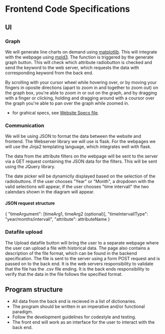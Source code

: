 # Frontend Code Specifications

## UI

### Graph

We will generate line charts on demand using [matplotlib](https://matplotlib.org/tutorials/introductory/usage.html#sphx-glr-tutorials-introductory-usage-py "matplotlib"). This will integrate with the webpage using [mpld3](http://mpld3.github.io/). The function is triggered by the generate graph button. This will check which attribute radiobutton is checked and send the keyword to the web server, which requests the data with corresponding keyword from the back end.

By scrolling with your cursor wheel while hovering over, or by moving your fingers in oposite directions (apart to zoom in and together to zoom out) on the graph box, you're able to zoom in or out on the graph, and by dragging with a finger or clicking, holding and dragging around with a coursor over the graph you're able to pan over the graph while zoomed in.

* for grahical specs, see [Website Specs file](https://github.com/vigge93/PA1450-Development-task/blob/master/specifications/frontend/webpage_design_example.png " Website Specs file").

### Communication

We will be using JSON to format the data between the website and frontend. The Webserver library we will use is flask. For the webpages we will use the Jinja2 templating language, which integrates well with flask. 

The data from the attribute filters on the webpage will be sent to the server via a GET request containing the JSON data for the filters. This will be sent using the JQuery library.

The date picker will be dynamiclly displayed based on the selection of the radiobuttons. If the user chooses "Year" or "Month", a dropdown with the valid selections will appear, if the user chooses "time intervall" the two calendars shown in the diagram will appear.

#### JSON request structure

{
   "timeArgument": [timeArg1, timeArg2 (optional)],
   "timeIntervallType": "year/months/intervall",
   "attribute": attributeName
}

### Datafile upload

The Upload datafile button will bring the user to a separate webpage where the user can upload a file with historical data. The page also contains a description of the file format, which can be found in the backend specification. The file is sent to the server using a form POST request and is passed on to the back end. It is the web servers responsibility to validate that the file has the .csv file ending. It is the back ends responsibility to verify that the data in the file follows the specified format. 

## Program structure

* All data from the back end is recieved in a list of dictionaries.
* The program should be written in an imperative and/or functional paradigm.
* Follow the development guidelines for codestyle and testing. 
* The front end will work as an interface for the user to interact with the back end.